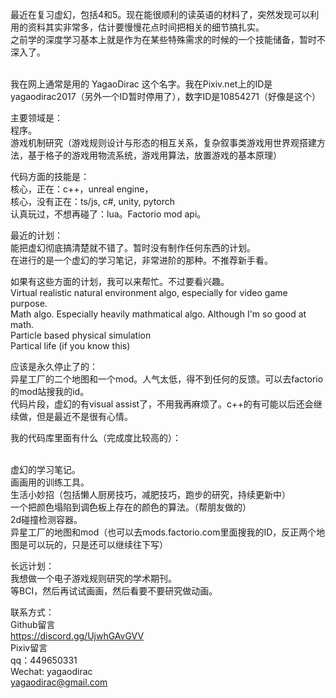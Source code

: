 最近在复习虚幻，包括4和5。现在能很顺利的读英语的材料了，突然发现可以利用的资料其实非常多，估计要慢慢花点时间把相关的细节搞扎实。
<br/>之前学的深度学习基本上就是作为在某些特殊需求的时候的一个技能储备，暂时不深入了。

<br/>我在网上通常是用的 YagaoDirac 这个名字。我在Pixiv.net上的ID是yagaodirac2017（另外一个ID暂时停用了），数字ID是10854271（好像是这个）

主要领域是：
<br/>程序。
<br/>游戏机制研究（游戏规则设计与形态的相互关系，复杂叙事类游戏用世界观搭建方法，基于格子的游戏用物流系统，游戏用算法，放置游戏的基本原理）

代码方面的技能是：
<br/>核心，正在：c++，unreal engine，
<br/>核心，没有正在：ts/js, c#, unity, pytorch
<br/>认真玩过，不想再碰了：lua。Factorio mod api。

最近的计划：
<br/>能把虚幻彻底搞清楚就不错了。暂时没有制作任何东西的计划。
<br/>在进行的是一个虚幻的学习笔记，非常进阶的那种。不推荐新手看。

如果有这些方面的计划，我可以来帮忙。不过要看兴趣。
<br/>Virtual realistic natural environment algo, especially for video game purpose.
<br/>Math algo. Especially heavily mathmatical algo. Although I'm so good at math.
<br/>Particle based physical simulation
<br/>Partical life (if you know this)

应该是永久停止了的：
<br/>异星工厂的二个地图和一个mod。人气太低，得不到任何的反馈。可以去factorio的mod站搜我的id。
<br/>代码片段，虚幻的有visual assist了，不用我再麻烦了。c++的有可能以后还会继续做，但是最近不是很有心情。

我的代码库里面有什么（完成度比较高的）：

<br/>虚幻的学习笔记。
<br/>画画用的训练工具。
<br/>生活小妙招（包括懒人厨房技巧，减肥技巧，跑步的研究，持续更新中）
<br/>一个把颜色塌陷到调色板上存在的颜色的算法。（帮朋友做的）
<br/>2d碰撞检测容器。
<br/>异星工厂的地图和mod（也可以去mods.factorio.com里面搜我的ID，反正两个地图是可以玩的，只是还可以继续往下写）

长远计划：
<br/>我想做一个电子游戏规则研究的学术期刊。
<br/>等BCI，然后再试试画画，然后看要不要研究做动画。

联系方式：
<br/>Github留言
<br/>https://discord.gg/UjwhGAvGVV
<br/>Pixiv留言
<br/>qq：449650331
<br/>Wechat: yagaodirac
<br/>yagaodirac@gmail.com

<!---
YagaoDirac/YagaoDirac is a ✨ special ✨ repository because its `README.md` (this file) appears on your GitHub profile.
You can click the Preview link to take a look at your changes.
--->
